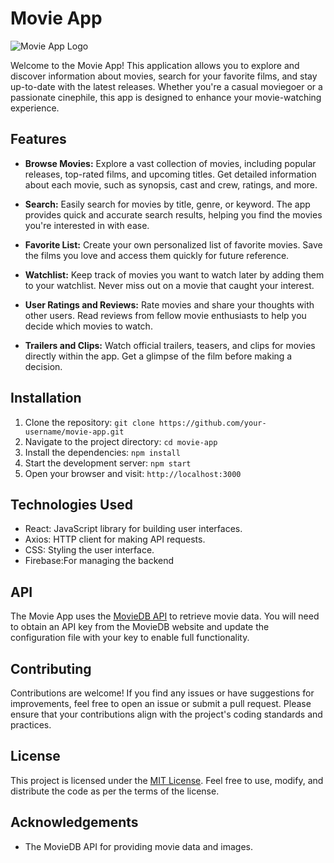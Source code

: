 # Movie App

![Movie App Logo](/path/to/logo.png)

Welcome to the Movie App! This application allows you to explore and discover information about movies, search for your favorite films, and stay up-to-date with the latest releases. Whether you're a casual moviegoer or a passionate cinephile, this app is designed to enhance your movie-watching experience.

## Features

- **Browse Movies:** Explore a vast collection of movies, including popular releases, top-rated films, and upcoming titles. Get detailed information about each movie, such as synopsis, cast and crew, ratings, and more.

- **Search:** Easily search for movies by title, genre, or keyword. The app provides quick and accurate search results, helping you find the movies you're interested in with ease.

- **Favorite List:** Create your own personalized list of favorite movies. Save the films you love and access them quickly for future reference.

- **Watchlist:** Keep track of movies you want to watch later by adding them to your watchlist. Never miss out on a movie that caught your interest.

- **User Ratings and Reviews:** Rate movies and share your thoughts with other users. Read reviews from fellow movie enthusiasts to help you decide which movies to watch.

- **Trailers and Clips:** Watch official trailers, teasers, and clips for movies directly within the app. Get a glimpse of the film before making a decision.

## Installation

1. Clone the repository: `git clone https://github.com/your-username/movie-app.git`
2. Navigate to the project directory: `cd movie-app`
3. Install the dependencies: `npm install`
4. Start the development server: `npm start`
5. Open your browser and visit: `http://localhost:3000`

## Technologies Used

- React: JavaScript library for building user interfaces.
- Axios: HTTP client for making API requests.
- CSS: Styling the user interface.
- Firebase:For managing the backend

## API

The Movie App uses the [MovieDB API](https://www.themoviedb.org/documentation/api) to retrieve movie data. You will need to obtain an API key from the MovieDB website and update the configuration file with your key to enable full functionality.

## Contributing

Contributions are welcome! If you find any issues or have suggestions for improvements, feel free to open an issue or submit a pull request. Please ensure that your contributions align with the project's coding standards and practices.

## License

This project is licensed under the [MIT License](LICENSE). Feel free to use, modify, and distribute the code as per the terms of the license.

## Acknowledgements

- The MovieDB API for providing movie data and images.

